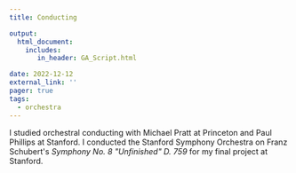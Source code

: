 ```yaml
---
title: Conducting

output: 
  html_document:
    includes:
       in_header: GA_Script.html

date: 2022-12-12
external_link: ''
pager: true
tags:
  - orchestra
---
```


I studied orchestral conducting with Michael Pratt at Princeton and Paul Phillips at Stanford. I conducted the Stanford Symphony Orchestra on Franz Schubert's *Symphony No. 8 "Unfinished" D. 759* for my final project at Stanford.

<!--more-->
